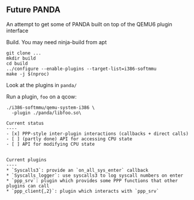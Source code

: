 Future PANDA
----
An attempt to get some of PANDA built on top of the QEMU6 plugin interface


Build. You may need ninja-build from apt
```
git clone ...
mkdir build
cd build
../configure --enable-plugins --target-list=i386-softmmu
make -j $(nproc)
```

Look at the plugins  in `panda/`

Run a plugin, `foo` on a qcow:
```
./i386-softmmu/qemu-system-i386 \
  -plugin ./panda/libfoo.so\

Current status
----
- [x] PPP-style inter-plugin interactions (callbacks + direct calls)
- [ ] (partly done) API for accessing CPU state
- [ ] API for modifying CPU state


Current plugins
----
* `Syscalls3`: provide an `on_all_sys_enter` callback
* `Syscalls_logger`: use syscalls3 to log syscall numbers on enter
* `ppp_srv`: plugin which provides some PPP functions that other plugins can call
* `ppp_client{,2}`: plugin which interacts with `ppp_srv`
